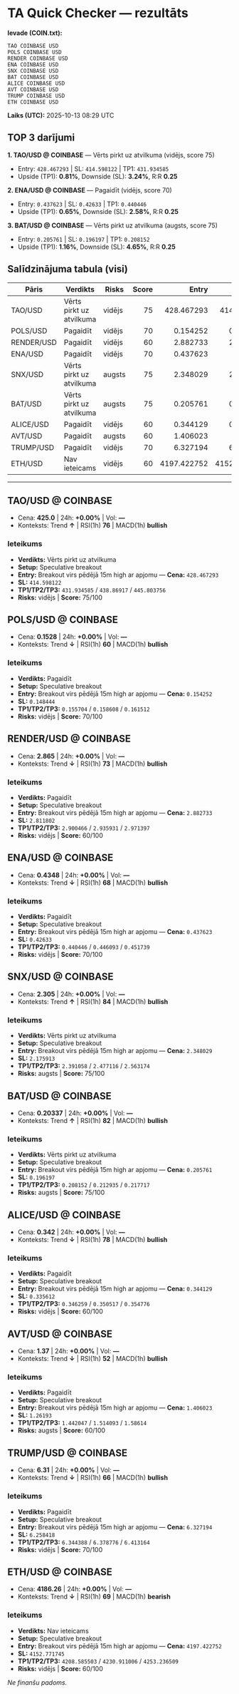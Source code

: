 # TA Quick Checker — rezultāts

**Ievade (COIN.txt):**
```
TAO COINBASE USD
POLS COINBASE USD
RENDER COINBASE USD
ENA COINBASE USD
SNX COINBASE USD
BAT COINBASE USD
ALICE COINBASE USD
AVT COINBASE USD
TRUMP COINBASE USD
ETH COINBASE USD
```
**Laiks (UTC):** 2025-10-13 08:29 UTC

## TOP 3 darījumi
**1. TAO/USD @ COINBASE** — Vērts pirkt uz atvilkuma (vidējs, score 75)
- Entry: `428.467293` | SL: `414.598122` | TP1: `431.934585`
- Upside (TP1): **0.81%**, Downside (SL): **3.24%**, R:R **0.25**

**2. ENA/USD @ COINBASE** — Pagaidīt (vidējs, score 70)
- Entry: `0.437623` | SL: `0.42633` | TP1: `0.440446`
- Upside (TP1): **0.65%**, Downside (SL): **2.58%**, R:R **0.25**

**3. BAT/USD @ COINBASE** — Vērts pirkt uz atvilkuma (augsts, score 75)
- Entry: `0.205761` | SL: `0.196197` | TP1: `0.208152`
- Upside (TP1): **1.16%**, Downside (SL): **4.65%**, R:R **0.25**

## Salīdzinājuma tabula (visi)
| Pāris | Verdikts | Risks | Score | Entry | SL | TP1 | Upside% | Downside% | R:R | RSI(1h) | MACD | 24h% | Cena |
|---|---|---|---:|---:|---:|---:|---:|---:|---:|---:|---|---:|---:|
| TAO/USD | Vērts pirkt uz atvilkuma | vidējs | 75 | 428.467293 | 414.598122 | 431.934585 | 0.81% | 3.24% | 0.25 | 76 | bullish | +0.00% | 425.0 |
| POLS/USD | Pagaidīt | vidējs | 70 | 0.154252 | 0.148444 | 0.155704 | 0.94% | 3.77% | 0.25 | 60 | bullish | +0.00% | 0.1528 |
| RENDER/USD | Pagaidīt | vidējs | 60 | 2.882733 | 2.811802 | 2.900466 | 0.62% | 2.46% | 0.25 | 73 | bullish | +0.00% | 2.865 |
| ENA/USD | Pagaidīt | vidējs | 70 | 0.437623 | 0.42633 | 0.440446 | 0.65% | 2.58% | 0.25 | 68 | bullish | +0.00% | 0.4348 |
| SNX/USD | Vērts pirkt uz atvilkuma | augsts | 75 | 2.348029 | 2.175913 | 2.391058 | 1.83% | 7.33% | 0.25 | 84 | bullish | +0.00% | 2.305 |
| BAT/USD | Vērts pirkt uz atvilkuma | augsts | 75 | 0.205761 | 0.196197 | 0.208152 | 1.16% | 4.65% | 0.25 | 82 | bullish | +0.00% | 0.20337 |
| ALICE/USD | Pagaidīt | vidējs | 60 | 0.344129 | 0.335612 | 0.346259 | 0.62% | 2.47% | 0.25 | 78 | bullish | +0.00% | 0.342 |
| AVT/USD | Pagaidīt | augsts | 60 | 1.406023 | 1.26193 | 1.442047 | 2.56% | 10.25% | 0.25 | 52 | bullish | +0.00% | 1.37 |
| TRUMP/USD | Pagaidīt | vidējs | 70 | 6.327194 | 6.258418 | 6.344388 | 0.27% | 1.09% | 0.25 | 66 | bullish | +0.00% | 6.31 |
| ETH/USD | Nav ieteicams | vidējs | 60 | 4197.422752 | 4152.771745 | 4208.585503 | 0.27% | 1.06% | 0.25 | 69 | bearish | +0.00% | 4186.26 |

---

## TAO/USD @ COINBASE
- Cena: **425.0** | 24h: **+0.00%** | Vol: **—**
- Konteksts: Trend **↑** | RSI(1h) **76** | MACD(1h) **bullish**

### Ieteikums
- **Verdikts:** Vērts pirkt uz atvilkuma
- **Setup:** Speculative breakout
- **Entry:** Breakout virs pēdējā 15m high ar apjomu  — **Cena:** `428.467293`
- **SL:** `414.598122`
- **TP1/TP2/TP3:** `431.934585` / `438.86917` / `445.803756`
- **Risks:** vidējs | **Score:** 75/100

## POLS/USD @ COINBASE
- Cena: **0.1528** | 24h: **+0.00%** | Vol: **—**
- Konteksts: Trend **↓** | RSI(1h) **60** | MACD(1h) **bullish**

### Ieteikums
- **Verdikts:** Pagaidīt
- **Setup:** Speculative breakout
- **Entry:** Breakout virs pēdējā 15m high ar apjomu  — **Cena:** `0.154252`
- **SL:** `0.148444`
- **TP1/TP2/TP3:** `0.155704` / `0.158608` / `0.161512`
- **Risks:** vidējs | **Score:** 70/100

## RENDER/USD @ COINBASE
- Cena: **2.865** | 24h: **+0.00%** | Vol: **—**
- Konteksts: Trend **↓** | RSI(1h) **73** | MACD(1h) **bullish**

### Ieteikums
- **Verdikts:** Pagaidīt
- **Setup:** Speculative breakout
- **Entry:** Breakout virs pēdējā 15m high ar apjomu  — **Cena:** `2.882733`
- **SL:** `2.811802`
- **TP1/TP2/TP3:** `2.900466` / `2.935931` / `2.971397`
- **Risks:** vidējs | **Score:** 60/100

## ENA/USD @ COINBASE
- Cena: **0.4348** | 24h: **+0.00%** | Vol: **—**
- Konteksts: Trend **↓** | RSI(1h) **68** | MACD(1h) **bullish**

### Ieteikums
- **Verdikts:** Pagaidīt
- **Setup:** Speculative breakout
- **Entry:** Breakout virs pēdējā 15m high ar apjomu  — **Cena:** `0.437623`
- **SL:** `0.42633`
- **TP1/TP2/TP3:** `0.440446` / `0.446093` / `0.451739`
- **Risks:** vidējs | **Score:** 70/100

## SNX/USD @ COINBASE
- Cena: **2.305** | 24h: **+0.00%** | Vol: **—**
- Konteksts: Trend **↑** | RSI(1h) **84** | MACD(1h) **bullish**

### Ieteikums
- **Verdikts:** Vērts pirkt uz atvilkuma
- **Setup:** Speculative breakout
- **Entry:** Breakout virs pēdējā 15m high ar apjomu  — **Cena:** `2.348029`
- **SL:** `2.175913`
- **TP1/TP2/TP3:** `2.391058` / `2.477116` / `2.563174`
- **Risks:** augsts | **Score:** 75/100

## BAT/USD @ COINBASE
- Cena: **0.20337** | 24h: **+0.00%** | Vol: **—**
- Konteksts: Trend **↑** | RSI(1h) **82** | MACD(1h) **bullish**

### Ieteikums
- **Verdikts:** Vērts pirkt uz atvilkuma
- **Setup:** Speculative breakout
- **Entry:** Breakout virs pēdējā 15m high ar apjomu  — **Cena:** `0.205761`
- **SL:** `0.196197`
- **TP1/TP2/TP3:** `0.208152` / `0.212935` / `0.217717`
- **Risks:** augsts | **Score:** 75/100

## ALICE/USD @ COINBASE
- Cena: **0.342** | 24h: **+0.00%** | Vol: **—**
- Konteksts: Trend **↓** | RSI(1h) **78** | MACD(1h) **bullish**

### Ieteikums
- **Verdikts:** Pagaidīt
- **Setup:** Speculative breakout
- **Entry:** Breakout virs pēdējā 15m high ar apjomu  — **Cena:** `0.344129`
- **SL:** `0.335612`
- **TP1/TP2/TP3:** `0.346259` / `0.350517` / `0.354776`
- **Risks:** vidējs | **Score:** 60/100

## AVT/USD @ COINBASE
- Cena: **1.37** | 24h: **+0.00%** | Vol: **—**
- Konteksts: Trend **↓** | RSI(1h) **52** | MACD(1h) **bullish**

### Ieteikums
- **Verdikts:** Pagaidīt
- **Setup:** Speculative breakout
- **Entry:** Breakout virs pēdējā 15m high ar apjomu  — **Cena:** `1.406023`
- **SL:** `1.26193`
- **TP1/TP2/TP3:** `1.442047` / `1.514093` / `1.58614`
- **Risks:** augsts | **Score:** 60/100

## TRUMP/USD @ COINBASE
- Cena: **6.31** | 24h: **+0.00%** | Vol: **—**
- Konteksts: Trend **↓** | RSI(1h) **66** | MACD(1h) **bullish**

### Ieteikums
- **Verdikts:** Pagaidīt
- **Setup:** Speculative breakout
- **Entry:** Breakout virs pēdējā 15m high ar apjomu  — **Cena:** `6.327194`
- **SL:** `6.258418`
- **TP1/TP2/TP3:** `6.344388` / `6.378776` / `6.413164`
- **Risks:** vidējs | **Score:** 70/100

## ETH/USD @ COINBASE
- Cena: **4186.26** | 24h: **+0.00%** | Vol: **—**
- Konteksts: Trend **↓** | RSI(1h) **69** | MACD(1h) **bearish**

### Ieteikums
- **Verdikts:** Nav ieteicams
- **Setup:** Speculative breakout
- **Entry:** Breakout virs pēdējā 15m high ar apjomu  — **Cena:** `4197.422752`
- **SL:** `4152.771745`
- **TP1/TP2/TP3:** `4208.585503` / `4230.911006` / `4253.236509`
- **Risks:** vidējs | **Score:** 60/100

*Ne finanšu padoms.*
